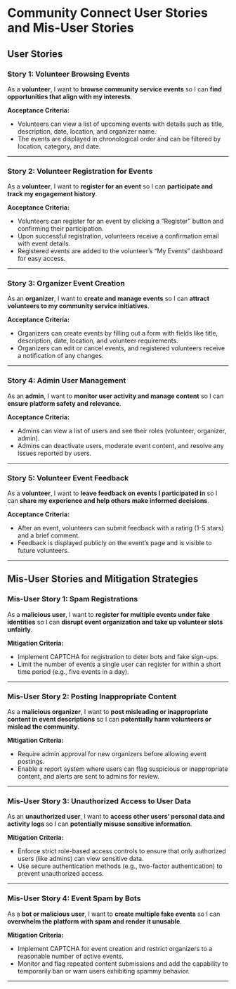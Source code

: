 # Community Connect User Stories and Mis-User Stories

## User Stories

### Story 1: Volunteer Browsing Events
As a **volunteer**, I want to **browse community service events** so I can **find opportunities that align with my interests**.

**Acceptance Criteria:**
- Volunteers can view a list of upcoming events with details such as title, description, date, location, and organizer name.
- The events are displayed in chronological order and can be filtered by location, category, and date.

---

### Story 2: Volunteer Registration for Events
As a **volunteer**, I want to **register for an event** so I can **participate and track my engagement history**.

**Acceptance Criteria:**
- Volunteers can register for an event by clicking a “Register” button and confirming their participation.
- Upon successful registration, volunteers receive a confirmation email with event details.
- Registered events are added to the volunteer’s “My Events” dashboard for easy access.

---

### Story 3: Organizer Event Creation
As an **organizer**, I want to **create and manage events** so I can **attract volunteers to my community service initiatives**.

**Acceptance Criteria:**
- Organizers can create events by filling out a form with fields like title, description, date, location, and volunteer requirements.
- Organizers can edit or cancel events, and registered volunteers receive a notification of any changes.

---

### Story 4: Admin User Management
As an **admin**, I want to **monitor user activity and manage content** so I can **ensure platform safety and relevance**.

**Acceptance Criteria:**
- Admins can view a list of users and see their roles (volunteer, organizer, admin).
- Admins can deactivate users, moderate event content, and resolve any issues reported by users.

---

### Story 5: Volunteer Event Feedback
As a **volunteer**, I want to **leave feedback on events I participated in** so I can **share my experience and help others make informed decisions**.

**Acceptance Criteria:**
- After an event, volunteers can submit feedback with a rating (1-5 stars) and a brief comment.
- Feedback is displayed publicly on the event’s page and is visible to future volunteers.

---

## Mis-User Stories and Mitigation Strategies

### Mis-User Story 1: Spam Registrations
As a **malicious user**, I want to **register for multiple events under fake identities** so I can **disrupt event organization and take up volunteer slots unfairly**.

**Mitigation Criteria:**
- Implement CAPTCHA for registration to deter bots and fake sign-ups.
- Limit the number of events a single user can register for within a short time period (e.g., five events in a day).

---

### Mis-User Story 2: Posting Inappropriate Content
As a **malicious organizer**, I want to **post misleading or inappropriate content in event descriptions** so I can **potentially harm volunteers or mislead the community**.

**Mitigation Criteria:**
- Require admin approval for new organizers before allowing event postings.
- Enable a report system where users can flag suspicious or inappropriate content, and alerts are sent to admins for review.

---

### Mis-User Story 3: Unauthorized Access to User Data
As an **unauthorized user**, I want to **access other users’ personal data and activity logs** so I can **potentially misuse sensitive information**.

**Mitigation Criteria:**
- Enforce strict role-based access controls to ensure that only authorized users (like admins) can view sensitive data.
- Use secure authentication methods (e.g., two-factor authentication) to prevent unauthorized access.

---

### Mis-User Story 4: Event Spam by Bots
As a **bot or malicious user**, I want to **create multiple fake events** so I can **overwhelm the platform with spam and render it unusable**.

**Mitigation Criteria:**
- Implement CAPTCHA for event creation and restrict organizers to a reasonable number of active events.
- Monitor and flag repeated content submissions and add the capability to temporarily ban or warn users exhibiting spammy behavior.

---


